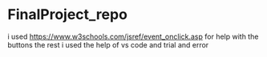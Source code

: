 # FinalProject_repo
i used https://www.w3schools.com/jsref/event_onclick.asp for help with the buttons 
the rest i used the help of vs code and trial and error
